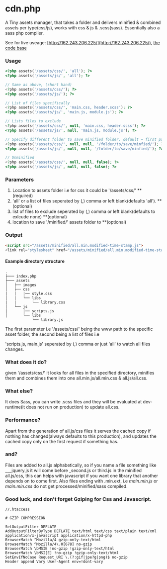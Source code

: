 # cdn.php

A Tiny assets manager, that takes a folder and delivers minified & combined assets per type(css/js), works with css &amp; js & .scss(sass). Essentially also a sass php compiler.

See for live useage: [http://162.243.206.225/](http://162.243.206.225/), [the code base](https://github.com/sultantarimo/Framework.php)


### Usage

```php
<?php assets('/assets/css/', 'all'); ?>
<?php assets('/assets/js/', 'all'); ?>

// Same as above, (short hand)
<?php assets('/assets/css/'); ?>
<?php assets('/assets/js/'); ?>

// List of files specifically
<?php assets('/assets/css/', 'main.css, header.scss'); ?>
<?php assets('/assets/js/', 'main.js, module.js'); ?>

// Lists files to exclude
<?php assets('/assets/css/', null, 'main.css, header.scss'); ?>
<?php assets('/assets/js/', null, 'main.js, module.js'); ?>

// Specify different folder to save minified folder. default = first param + '/minified/'
<?php assets('/assets/css/', null, null, '/folder/to/save/minfied/'); ?>
<?php assets('/assets/js/', null, null, '/folder/to/save/minfied/'); ?>

// Unminified
<?php assets('/assets/css/', null, null, false); ?>
<?php assets('/assets/js/', null, null, false); ?>
```

### Parameters

1. Location to assets folder i.e for css it could be '/assets/css/' **(required)
2. 'all' or a list of files seperated by (,) comma or left blank(defaults 'all'). **(optional)
3. list of files  to exclude seperated by (,) comma or left blank(defaults to exlcude none) **(optional)
3. location to save '/minified/' assets folder to **(optional)

### Output

```html
<script src="/assets/minified/all.min.modified-time-stamp.js">
<link rel="stylesheet" href="/assets/minified/all.min.modified-time-stamp.css">
```

#### Example directory structure

```
.
├─── index.php
├─── assets
│   ├── images
│   ├── css
|   |   |── style.css
│   |   └── libs
|   |		└── library.css
│   └── js
|       |── scripts.js
│       └── libs
 			└── library.js
```



The first parameter i.e '/assets/css/' being the www path to the specific asset folder, the second being a list of files i.e

'scripts.js, main.js' seperated by (,) comma or just 'all' to watch all files changes.

### What does it do?

given '/assets/css/' it looks for all files in the specified directory, minifies them and combines them into one all.min.js/all.min.css
& all.js/all.css.

### What else?

It does Sass, you can write .scss files and they will be evaluated at dev-runtime(it does not run on production) to update all.css.

### Performance?

Apart from the generation of all.js/css files it serves the cached copy if nothing has changed(always defaults to this production), and updates the cached copy only on the first request if something has.


### and?

Files are added to all.js alphabetically, so if you name a file something like ___jquery.js it will come before _second.js or third.js in the minified all.js/css, this can helps with javascript if you want one library that another depends on to come first. Also files ending with .min.ext, i.e *main.min.js* or *main.min.css* do not get processed/minified/sass compiled.


### Good luck, and don't forget Gziping for Css and Javascript.

```
//.htaccess

# GZIP COMPRESSION

SetOutputFilter DEFLATE
AddOutputFilterByType DEFLATE text/html text/css text/plain text/xml application/x-javascript application/x-httpd-php
BrowserMatch ^Mozilla/4 gzip-only-text/html
BrowserMatch ^Mozilla/4\.0[678] no-gzip
BrowserMatch \bMSIE !no-gzip !gzip-only-text/html
BrowserMatch \bMSI[E] !no-gzip !gzip-only-text/html
SetEnvIfNoCase Request_URI \.(?:gif|jpe?g|png)$ no-gzip
Header append Vary User-Agent env=!dont-vary
```
